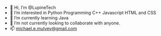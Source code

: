 - 👋 Hi, I’m @LupineTech
- 👀 I’m interested in Python Programming C++ Javascript HTML and CSS 
- 🌱 I’m currently learning Java
- 💞️ I’m not currently looking to collaborate with anyone.
- 📫 michael.e.mulvey@gmail.com

<!---
LupineTech/LupineTech is a ✨ special ✨ repository because its `README.md` (this file) appears on your GitHub profile.
You can click the Preview link to take a look at your changes.
--->
